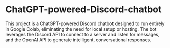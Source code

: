 # ChatGPT-powered-Discord-chatbot
This project is a ChatGPT-powered Discord chatbot designed to run entirely in Google Colab, eliminating the need for local setup or hosting. The bot leverages the Discord API to connect to a server and listen for messages, and the OpenAI API to generate intelligent, conversational responses.
